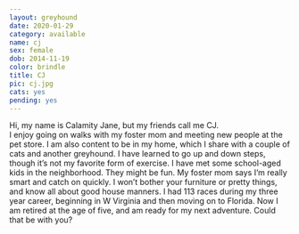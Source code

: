 ```yaml
---
layout: greyhound
date: 2020-01-29
category: available
name: cj
sex: female
dob: 2014-11-19
color: brindle
title: CJ
pic: cj.jpg
cats: yes
pending: yes
---
```

Hi, my name is Calamity Jane, but my friends call me CJ.  
I enjoy going on walks with my foster mom and meeting new people at the pet store.  I am also content to be in my home, which I share with a couple of cats and another greyhound.  I have learned to go up and down steps, though it’s not my favorite form of exercise.   I have met some school-aged kids in the neighborhood. They might be fun.  My foster mom says I’m really smart and catch on quickly.  I won’t bother your furniture or pretty things, and know all about good house manners. 
I had 113 races during my three year career, beginning in W Virginia and then moving on to Florida.  Now I am retired at the age of five, and am ready for my next adventure. Could that be with you?

